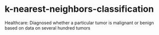 # k-nearest-neighbors-classification
Healthcare: Diagnosed whether a particular tumor is malignant or benign based on data on several hundred tumors
